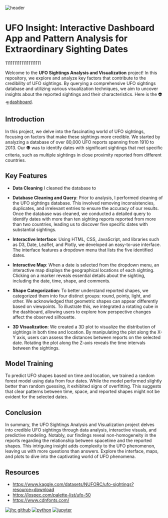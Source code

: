![header](https://mir-s3-cdn-cf.behance.net/project_modules/max_1200/95c8bd29562445.57a703ebb8224.png)
# UFO Insight: Interactive Dashboard App and Pattern Analysis for Extraordinary Sighting Dates
11111111111111111111

Welcome to the **UFO Sightings Analysis and Visualization** project! In this repository, we explore and analyze key factors that contribute to the credibility of UFO sightings. By querying a comprehensive UFO sightings database and utilizing various visualization techniques, we aim to uncover insights about the reported sightings and their characteristics. Here is the 👽🛸[dashboard](https://mahsabakhtiari.github.io/UFO-Sighting/).

## Introduction
In this project, we delve into the fascinating world of UFO sightings, focusing on factors that make these sightings more credible. We started by analyzing a database of over 80,000 UFO reports spanning from 1910 to 2013. Our 👽 was to identify dates with significant sightings that met specific criteria, such as multiple sightings in close proximity reported from different countries.

## Key Features

* **Data Cleaning** I cleaned the database to 

* **Database Cleaning and Query**: Prior to analysis, I performed cleaning of the UFO sightings database. This involved removing inconsistencies, duplicates, and irrelevant entries to ensure the accuracy of our results. Once the database was cleaned, we conducted a detailed query to identify dates with more than ten sighting reports reported from more than two countries, leading us to discover five specific dates with substantial sightings.

* **Interactive Interface**: Using HTML, CSS, JavaScript, and libraries such as D3, Date, Leaflet, and Plotly, we developed an easy-to-use interface. The interface features a dropdown menu that lists the five identified dates.

* **Interactive Map**: When a date is selected from the dropdown menu, an interactive map displays the geographical locations of each sighting. Clicking on a marker reveals essential details about the sighting, including the date, time, shape, and comments.

* **Shape Categorization**: To better understand reported shapes, we categorized them into four distinct groups: round, pointy, light, and other. We acknowledged that geometric shapes can appear differently based on viewpoints. To illustrate this, we integrated a rotating cube in the dashboard, allowing users to explore how perspective changes affect the observed silhouette.

* **3D Visualization**: We created a 3D plot to visualize the distribution of sightings in both time and location. By manipulating the plot along the X-Y axis, users can assess the distances between reports on the selected date. Rotating the plot along the Z-axis reveals the time intervals between the sightings.

## Model Training
To predict UFO shapes based on time and location, we trained a random forest model using data from four dates. While the model performed slightly better than random guessing, it exhibited signs of overfitting. This suggests that clear patterns between time, space, and reported shapes might not be evident for the selected dates.

## Conclusion
In summary, the UFO Sightings Analysis and Visualization project delves into credible UFO sightings through data analysis, interactive visuals, and predictive modeling. Notably, our findings reveal non-homogeneity in the reports regarding the relationship between spacetime and the reported shapes. This intriguing insight adds complexity to the UFO phenomenon, leaving us with more questions than answers. Explore the interface, maps, and plots to dive into the captivating world of UFO phenomena.

## Resources 

* https://www.kaggle.com/datasets/NUFORC/ufo-sightings?resource=download
* https://lospec.com/palette-list/ufo-50
* https://www.cdnfonts.com/



[![jhc github](https://img.shields.io/badge/GitHub-MahsaBakhtiari-181717.svg?style=flat&logo=github)](https://github.com/jhrcook)
[![python](https://img.shields.io/badge/Python-3.9-3776AB.svg?style=flat&logo=python&logoColor=white)](https://www.python.org)
[![jupyter](https://img.shields.io/badge/Jupyter-Lab-F37626.svg?style=flat&logo=Jupyter)](https://jupyterlab.readthedocs.io/en/stable)
